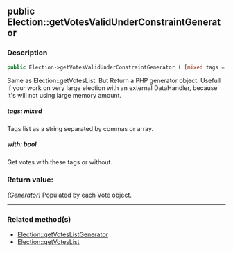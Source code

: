 ## public Election::getVotesValidUnderConstraintGenerator

### Description    

```php
public Election->getVotesValidUnderConstraintGenerator ( [mixed tags = null , bool with = true] ) : Generator
```

Same as Election::getVotesList. But Return a PHP generator object.
Usefull if your work on very large election with an external DataHandler, because it's will not using large memory amount.
    

##### **tags:** *mixed*   
Tags list as a string separated by commas or array.    


##### **with:** *bool*   
Get votes with these tags or without.    


### Return value:   

*(Generator)* Populated by each Vote object.


---------------------------------------

### Related method(s)      

* [Election::getVotesListGenerator](../Election%20Class/public%20Election--getVotesListGenerator.md)    
* [Election::getVotesList](../Election%20Class/public%20Election--getVotesList.md)    
